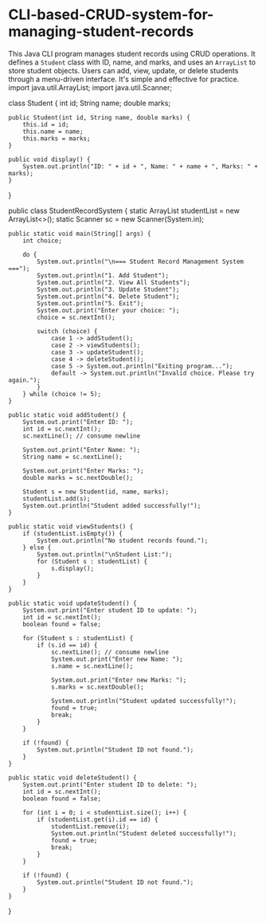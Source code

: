 # CLI-based-CRUD-system-for-managing-student-records
This Java CLI program manages student records using CRUD operations. It defines a `Student` class with ID, name, and marks, and uses an `ArrayList` to store student objects. Users can add, view, update, or delete students through a menu-driven interface. It's simple and effective for practice.
import java.util.ArrayList;
import java.util.Scanner;

class Student {
    int id;
    String name;
    double marks;

    public Student(int id, String name, double marks) {
        this.id = id;
        this.name = name;
        this.marks = marks;
    }

    public void display() {
        System.out.println("ID: " + id + ", Name: " + name + ", Marks: " + marks);
    }
}

public class StudentRecordSystem {
    static ArrayList<Student> studentList = new ArrayList<>();
    static Scanner sc = new Scanner(System.in);

    public static void main(String[] args) {
        int choice;

        do {
            System.out.println("\n=== Student Record Management System ===");
            System.out.println("1. Add Student");
            System.out.println("2. View All Students");
            System.out.println("3. Update Student");
            System.out.println("4. Delete Student");
            System.out.println("5. Exit");
            System.out.print("Enter your choice: ");
            choice = sc.nextInt();

            switch (choice) {
                case 1 -> addStudent();
                case 2 -> viewStudents();
                case 3 -> updateStudent();
                case 4 -> deleteStudent();
                case 5 -> System.out.println("Exiting program...");
                default -> System.out.println("Invalid choice. Please try again.");
            }
        } while (choice != 5);
    }

    public static void addStudent() {
        System.out.print("Enter ID: ");
        int id = sc.nextInt();
        sc.nextLine(); // consume newline

        System.out.print("Enter Name: ");
        String name = sc.nextLine();

        System.out.print("Enter Marks: ");
        double marks = sc.nextDouble();

        Student s = new Student(id, name, marks);
        studentList.add(s);
        System.out.println("Student added successfully!");
    }

    public static void viewStudents() {
        if (studentList.isEmpty()) {
            System.out.println("No student records found.");
        } else {
            System.out.println("\nStudent List:");
            for (Student s : studentList) {
                s.display();
            }
        }
    }

    public static void updateStudent() {
        System.out.print("Enter student ID to update: ");
        int id = sc.nextInt();
        boolean found = false;

        for (Student s : studentList) {
            if (s.id == id) {
                sc.nextLine(); // consume newline
                System.out.print("Enter new Name: ");
                s.name = sc.nextLine();

                System.out.print("Enter new Marks: ");
                s.marks = sc.nextDouble();

                System.out.println("Student updated successfully!");
                found = true;
                break;
            }
        }

        if (!found) {
            System.out.println("Student ID not found.");
        }
    }

    public static void deleteStudent() {
        System.out.print("Enter student ID to delete: ");
        int id = sc.nextInt();
        boolean found = false;

        for (int i = 0; i < studentList.size(); i++) {
            if (studentList.get(i).id == id) {
                studentList.remove(i);
                System.out.println("Student deleted successfully!");
                found = true;
                break;
            }
        }

        if (!found) {
            System.out.println("Student ID not found.");
        }
    }
}
